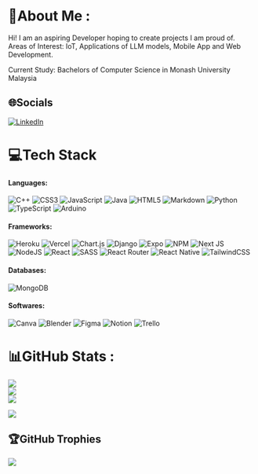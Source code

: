 # 💫About Me :
Hi! I am an aspiring Developer hoping to create projects I am proud of.
Areas of Interest: IoT, Applications of LLM models, Mobile App and Web Development.

Current Study: Bachelors of Computer Science in Monash University Malaysia

## 🌐Socials
[![LinkedIn](https://img.shields.io/badge/LinkedIn-%230077B5.svg?logo=linkedin&logoColor=white)]([https://www.linkedin.com/in/kai-zhe-chang-8a33a1276]) 

# 💻Tech Stack
#### Languages:
![C++](https://img.shields.io/badge/c++-%2300599C.svg?style=flat&logo=c%2B%2B&logoColor=white) ![CSS3](https://img.shields.io/badge/css3-%231572B6.svg?style=flat&logo=css3&logoColor=white) ![JavaScript](https://img.shields.io/badge/javascript-%23323330.svg?style=flat&logo=javascript&logoColor=%23F7DF1E) ![Java](https://img.shields.io/badge/java-%23ED8B00.svg?style=flat&logo=java&logoColor=white) ![HTML5](https://img.shields.io/badge/html5-%23E34F26.svg?style=flat&logo=html5&logoColor=white) ![Markdown](https://img.shields.io/badge/markdown-%23000000.svg?style=flat&logo=markdown&logoColor=white) ![Python](https://img.shields.io/badge/python-3670A0?style=flat&logo=python&logoColor=ffdd54) ![TypeScript](https://img.shields.io/badge/typescript-%23007ACC.svg?style=flat&logo=typescript&logoColor=white) ![Arduino](https://img.shields.io/badge/-Arduino-00979D?style=flat&logo=Arduino&logoColor=white)
#### Frameworks:
![Heroku](https://img.shields.io/badge/heroku-%23430098.svg?style=flat&logo=heroku&logoColor=white) ![Vercel](https://img.shields.io/badge/vercel-%23000000.svg?style=flat&logo=vercel&logoColor=white) ![Chart.js](https://img.shields.io/badge/chart.js-F5788D.svg?style=flat&logo=chart.js&logoColor=white) ![Django](https://img.shields.io/badge/django-%23092E20.svg?style=flat&logo=django&logoColor=white) ![Expo](https://img.shields.io/badge/expo-1C1E24?style=flat&logo=expo&logoColor=#D04A37) ![NPM](https://img.shields.io/badge/NPM-%23000000.svg?style=flat&logo=npm&logoColor=white) ![Next JS](https://img.shields.io/badge/Next-black?style=flat&logo=next.js&logoColor=white) ![NodeJS](https://img.shields.io/badge/node.js-6DA55F?style=flat&logo=node.js&logoColor=white) ![React](https://img.shields.io/badge/react-%2320232a.svg?style=flat&logo=react&logoColor=%2361DAFB) ![SASS](https://img.shields.io/badge/SASS-hotpink.svg?style=flat&logo=SASS&logoColor=white) ![React Router](https://img.shields.io/badge/React_Router-CA4245?style=flat&logo=react-router&logoColor=white) ![React Native](https://img.shields.io/badge/react_native-%2320232a.svg?style=flat&logo=react&logoColor=%2361DAFB) ![TailwindCSS](https://img.shields.io/badge/tailwindcss-%2338B2AC.svg?style=flat&logo=tailwind-css&logoColor=white) 
#### Databases:
![MongoDB](https://img.shields.io/badge/MongoDB-%234ea94b.svg?style=flat&logo=mongodb&logoColor=white) 
#### Softwares:
![Canva](https://img.shields.io/badge/Canva-%2300C4CC.svg?style=flat&logo=Canva&logoColor=white) ![Blender](https://img.shields.io/badge/blender-%23F5792A.svg?style=flat&logo=blender&logoColor=white) ![Figma](https://img.shields.io/badge/figma-%23F24E1E.svg?style=flat&logo=figma&logoColor=white) ![Notion](https://img.shields.io/badge/Notion-%23000000.svg?style=flat&logo=notion&logoColor=white) ![Trello](https://img.shields.io/badge/Trello-%23026AA7.svg?style=flat&logo=Trello&logoColor=white)

# 📊GitHub Stats :
![](https://github-readme-stats.vercel.app/api?username=Kaiz404&theme=dracula&hide_border=true&include_all_commits=false&count_private=false)<br/>
![](https://github-readme-streak-stats.herokuapp.com/?user=Kaiz404&theme=dracula&hide_border=true)<br/>
![](https://github-readme-stats.vercel.app/api/top-langs/?username=Kaiz404&theme=dracula&hide_border=true&include_all_commits=false&count_private=false&layout=compact)

![](https://github-readme-stats.vercel.app/api/wakatime?username=Kaiz404\&layout=compact)

## 🏆GitHub Trophies
![](https://github-trophies.vercel.app/?username=Kaiz404&theme=onedark&no-frame=true&no-bg=false&margin-w=4)

